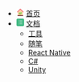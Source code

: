 - <img src="/_media/home.png" width="15" height="15"> [首页](/)
- <img src="/_media/category.png" width="15" height="15"> [文档](/#一点心得文档)
    - [工具](/documents/tools/)
	- [随笔](/documents/note/)
	- [React Native](/documents/react_native/)
	- [C#](/documents/csharp/)
	- [Unity](/documents/unity/)
